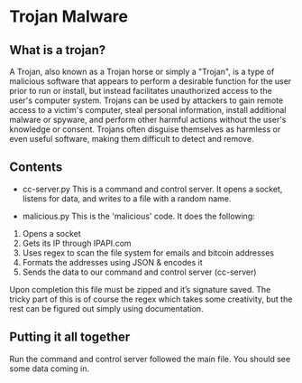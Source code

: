 # Trojan Malware

## What is a trojan?

A Trojan, also known as a Trojan horse or simply a "Trojan", is a type of malicious software that appears to perform a desirable function for the user prior to run or install, but instead facilitates unauthorized access to the user's computer system. Trojans can be used by attackers to gain remote access to a victim's computer, steal personal information, install additional malware or spyware, and perform other harmful actions without the user's knowledge or consent. Trojans often disguise themselves as harmless or even useful software, making them difficult to detect and remove.

## Contents

- cc-server.py
This is a command and control server. It opens a socket, listens for data, and writes to a file with a random name.

- malicious.py
This is the 'malicious' code. It does the following:

1. Opens a socket
2. Gets its IP through IPAPI.com
3. Uses regex to scan the file system for emails and bitcoin addresses
4. Formats the addresses using JSON & encodes it
5. Sends the data to our command and control server (cc-server)

Upon completion this file must be zipped and it’s signature saved. The tricky part of this is of course the regex which takes some creativity, but the rest can be figured out simply using documentation.

## Putting it all together

Run the command and control server followed the main file. You should see some data coming in.
